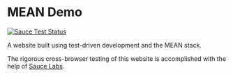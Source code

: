 # MEAN Demo

[![Sauce Test Status](https://saucelabs.com/browser-matrix/J-o-s-h-S-i-m-s-MEAN-Demo.svg)](https://saucelabs.com/u/J-o-s-h-S-i-m-s-MEAN-Demo)

A website built using test-driven development and the MEAN stack.

The rigorous cross-browser testing of this website is accomplished with the help of [Sauce Labs](https://saucelabs.com).
